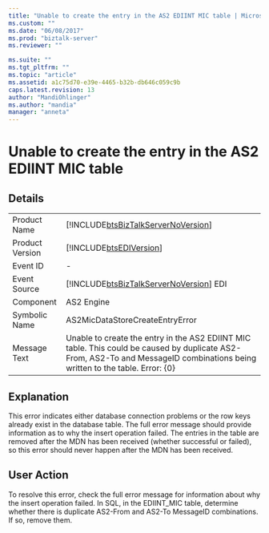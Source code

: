 ```yaml
---
title: "Unable to create the entry in the AS2 EDIINT MIC table | Microsoft Docs"
ms.custom: ""
ms.date: "06/08/2017"
ms.prod: "biztalk-server"
ms.reviewer: ""

ms.suite: ""
ms.tgt_pltfrm: ""
ms.topic: "article"
ms.assetid: a1c75d70-e39e-4465-b32b-db646c059c9b
caps.latest.revision: 13
author: "MandiOhlinger"
ms.author: "mandia"
manager: "anneta"
---
```

# Unable to create the entry in the AS2 EDIINT MIC table
## Details  
  
|                 |                                                                                                                                                                               |
|-----------------|-------------------------------------------------------------------------------------------------------------------------------------------------------------------------------|
|  Product Name   |                                              [!INCLUDE[btsBizTalkServerNoVersion](../includes/btsbiztalkservernoversion-md.md)]                                               |
| Product Version |                                                          [!INCLUDE[btsEDIVersion](../includes/btsediversion-md.md)]                                                           |
|    Event ID     |                                                                                       -                                                                                       |
|  Event Source   |                                            [!INCLUDE[btsBizTalkServerNoVersion](../includes/btsbiztalkservernoversion-md.md)] EDI                                             |
|    Component    |                                                                                  AS2 Engine                                                                                   |
|  Symbolic Name  |                                                                        AS2MicDataStoreCreateEntryError                                                                        |
|  Message Text   | Unable to create the entry in the AS2 EDIINT MIC table. This could be caused by duplicate AS2-From, AS2-To and MessageID combinations being written to the table.  Error: {0} |
  
## Explanation  
 This error indicates either database connection problems or the row keys already exist in the database table. The full error message should provide information as to why the insert operation failed. The entries in the table are removed after the MDN has been received (whether successful or failed), so this error should never happen after the MDN has been received.  
  
## User Action  
 To resolve this error, check the full error message for information about why the insert operation failed. In SQL, in the EDIINT_MIC table, determine whether there is duplicate AS2-From and AS2-To MessageID combinations. If so, remove them.
